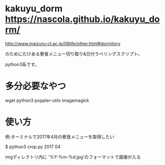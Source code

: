 # kakuyu_dorm https://nascola.github.io/kakuyu_dorm/

http://www.maizuru-ct.ac.jp/06life/other.html#dormitory

のためにだけある寮食メニュー切り取り&日付ラベリングスクリプト。

python3系です。

# 多分必要なやつ
 wget python3 poppler-utils imagemagick

# 使い方

例:ターミナルで2017年4月の寮食メニューを取得したい

$ python3 crop.py 2017 04

imgディレクトリ内に '%Y-%m-%d.jpg'のフォーマットで画像が入る
